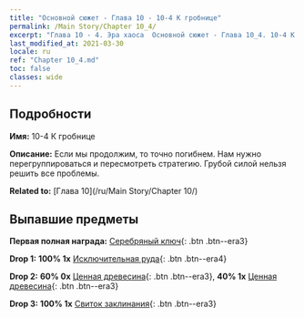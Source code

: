 ```yaml
---
title: "Основной сюжет - Глава 10 - 10-4 К гробнице"
permalink: /Main Story/Chapter 10_4/
excerpt: "Глава 10 - 4. Эра хаоса  Основной сюжет - Глава 10_4. 10-4 К гробнице"
last_modified_at: 2021-03-30
locale: ru
ref: "Chapter 10_4.md"
toc: false
classes: wide
---
```


## Подробности

 **Имя:** 10-4 К гробнице

 **Описание:** Если мы продолжим, то точно погибнем. Нам нужно перегруппироваться и пересмотреть стратегию. Грубой силой нельзя решить все проблемы.

 **Related to:** [Глава 10](/ru/Main Story/Chapter 10/)

## Выпавшие предметы

 **Первая полная награда:** [Серебряный ключ](/ru/Items/con_693/){: .btn .btn--era3}

 **Drop 1:** **100% 1x** [Исключительная руда](/ru/Items/mat_33/){: .btn .btn--era4}

 **Drop 2:** **60% 0x** [Ценная древесина](/ru/Items/mat_27/){: .btn .btn--era3}, **40% 1x** [Ценная древесина](/ru/Items/mat_27/){: .btn .btn--era3}

 **Drop 3:** **100% 1x** [Свиток заклинания](/ru/Items/con_694/){: .btn .btn--era3}

